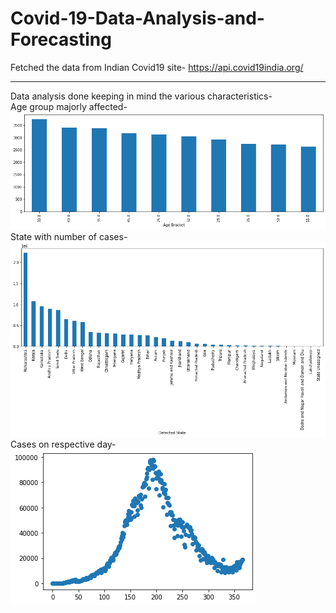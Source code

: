# Covid-19-Data-Analysis-and-Forecasting
Fetched the data from Indian Covid19 site- 
<a href="https://api.covid19india.org/">https://api.covid19india.org/</a>
<hr>
Data analysis done keeping in mind the various characteristics-
<br>
Age group majorly affected-
<img src="images/age.png">
<br>
State with number of cases-
<img src="images/state.png">
<br>
Cases on respective day-
<img src="images/dayvscases.png">
